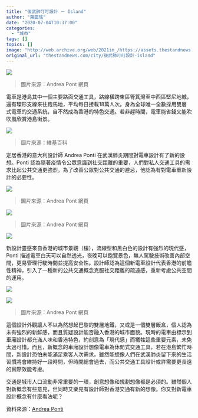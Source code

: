 ```yaml
---
title: "後武肺叮叮設計 － Island"
author: "葉靄瑤"
date: "2020-07-04T10:37:00"
categories:
  - "城市"
tags: []
topics: []
image: "http://web.archive.org/web/2021im_/https://assets.thestandnews.com/media/photos/tram-01_wgl3s.png"
original_url: "thestandnews.com/city/後武肺叮叮設計-island"
---
```

![](http://web.archive.org/web/2021im_/https://assets.thestandnews.com/media/photos/tram-01_wgl3s.png)
> 圖片來源：Andrea Pont 網頁

電車是港島其中一個主要路面交通工具，路線橫跨東區筲箕灣至中西區堅尼地城，還有環形支線來往跑馬地，平均每日接載18萬人次。身為全球唯一全數採用雙層式電車的交通系統，自不然成為香港的特色交通。若非趕時間，電車能省錢又能吹吹風欣賞港島街景。

![](http://web.archive.org/web/2021im_/https://assets.thestandnews.com/media/photos/1920px-Hong_Kong_Tramways_in_2017_T1YTq.jpg)
> 圖片來源：維基百科

定居香港的意大利設計師 Andrea Ponti 在武漢肺炎期間對電車設計有了新的設想。Ponti 認為隨著疫情令公眾意識到社交距離的重要，人們對私人交通工具的需求比起公共交通更強烈。為了改善公眾對公共交通的避忌，他認為有對電車重新設計的必要性。

![](http://web.archive.org/web/2021im_/https://assets.thestandnews.com/media/photos/island_05_5Hifx.jpg)
> 圖片來源：Andrea Pont 網頁

![](http://web.archive.org/web/2021im_/https://assets.thestandnews.com/media/photos/island_07_ZYQWN.jpg)
> 圖片來源：Andrea Pont 網頁

![](http://web.archive.org/web/2021im_/https://assets.thestandnews.com/media/photos/island_09_6EPmQ.jpg)

新設計靈感來自香港的城市景觀（樓），流線型和黑白色的設計有強烈的現代感，Ponti 描述電車白天可以自然透光，夜晚可以飽覽景色，無人駕駛技術改善內部空間，更易管理行駛時間並提高安全性。設計師認為這個新電車設計代表香港的前瞻性精神，引入了一種新的公共交通概念克服社交距離的疏遠感，重新考慮公共空間的運用。

![](http://web.archive.org/web/2021im_/https://assets.thestandnews.com/media/photos/island_13_fgydv.jpg)

![](http://web.archive.org/web/2021im_/https://assets.thestandnews.com/media/photos/island_15_K9Acw.jpg)
> 圖片來源：Andrea Pont 網頁

這個設計外觀讓人不以為然想起巴黎的雙層地鐵，又或是一個雙層飯盒，個人認為未有強烈的新鮮感，而且質疑設計能否融入香港的城市面貌。現時的電車由標示到車廂設計都充滿人味和香港特色，約刻意為「現代感」而犧牲這些重要元素，未免太過可惜。而且，新概念的車廂設計想像電車為休閒式交通工具，若在港島繁忙時間，新設計恐怕未能滿足乘客人次需求。雖然能想像人們在武漢肺炎留下來的生活習慣將會維持好一段時間，但時間總會過去，而公共交通工具設計或許需要更長遠的實際效能考慮。

交通是城市人口流動非常重要的一環，創意想像和規劃想像都是必須的。雖然個人對新概念有些意見，但同時又樂見有設計師對香港交通有新的想像。你又對新電車設計概念有什麼看法呢？

資料來源：[Andrea Ponti](http://web.archive.org/web/20211229112923/https://www.andreaponti.com/)